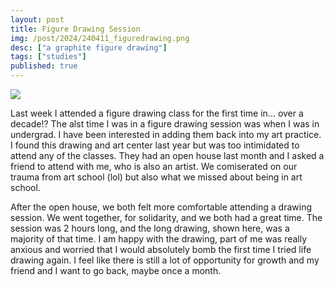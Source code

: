 ```yaml
---
layout: post
title: Figure Drawing Session
img: /post/2024/240411_figuredrawing.png
desc: ["a graphite figure drawing"]
tags: ["studies"]
published: true
---
```


<a href="/assets/img/post/2024/240411_figuredrawing.jpg"><img src="/assets/img/post/2024/240411_figuredrawing.jpg"></a>

Last week I attended a figure drawing class for the first time in... over a decade!? The alst time I was in a figure drawing session was when I was in undergrad. I have been interested in adding them back into my art practice. I found this drawing and art center last year but was too intimidated to attend any of the classes. They had an open house last month and I asked a friend to attend with me, who is also an artist. We comiserated on our trauma from art school (lol) but also what we missed about being in art school.

After the open house, we both felt more comfortable attending a drawing session. We went together, for solidarity, and we both had a great time. The session was 2 hours long, and the long drawing, shown here, was a majority of that time. I am happy with the drawing, part of me was really anxious and worried that I would absolutely bomb the first time I tried life drawing again. I feel like there is still a lot of opportunity for growth and my friend and I want to go back, maybe once a month.

